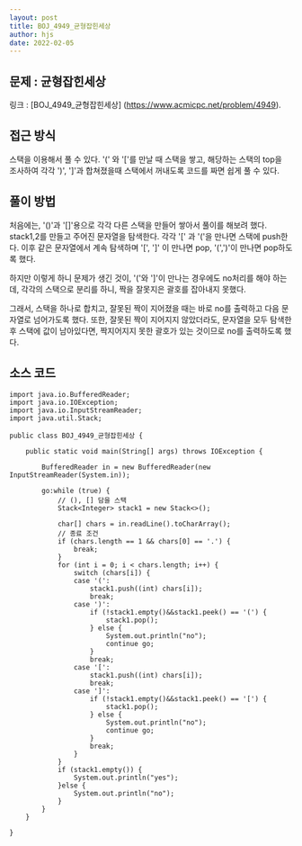```yaml
---
layout: post
title: BOJ_4949_균형잡힌세상
author: hjs
date: 2022-02-05
---
```


## 문제 : 균형잡힌세상  
링크 : [BOJ_4949_균형잡힌세상] (https://www.acmicpc.net/problem/4949).


## 접근 방식
스택을 이용해서 풀 수 있다. '(' 와 '['를 만날 때 스택을 쌓고, 해당하는 스택의 top을  
조사하여 각각 ')', ']'과 합쳐졌을때 스택에서 꺼내도록 코드를 짜면 쉽게 풀 수 있다.


## 풀이 방법
처음에는, '()'과 '[]'용으로 각각 다른 스택을 만들어 쌓아서 풀이를 해보려 했다.  
stack1,2를 만들고 주어진 문자열을 탐색한다. 각각 '[' 과 '('을 만나면 스택에 push한다. 이후 같은 문자열에서 계속 탐색하며 '[', ']' 이 만나면 pop, '(',')'이 만나면 pop하도록 했다.  

하지만 이렇게 하니 문제가 생긴 것이, '('와 ']'이 만나는 경우에도 no처리를 해야 하는데, 각각의 스택으로 분리를 하니, 짝을 잘못지은 괄호를 잡아내지 못했다.

그래서, 스택을 하나로 합치고, 잘못된 짝이 지어졌을 때는 바로 no를 출력하고 다음 문자열로 넘어가도록 했다. 또한, 잘못된 짝이 지어지지 않았더라도, 문자열을 모두 탐색한 후 스택에 값이 남아있다면, 짝지어지지 못한 괄호가 있는 것이므로 no를 출력하도록 했다.


## 소스 코드
~~~
import java.io.BufferedReader;
import java.io.IOException;
import java.io.InputStreamReader;
import java.util.Stack;

public class BOJ_4949_균형잡힌세상 {

	public static void main(String[] args) throws IOException {

		BufferedReader in = new BufferedReader(new InputStreamReader(System.in));

		go:while (true) {
			// (), [] 담을 스택
			Stack<Integer> stack1 = new Stack<>();

			char[] chars = in.readLine().toCharArray();
			// 종료 조건
			if (chars.length == 1 && chars[0] == '.') {
				break;
			}
			for (int i = 0; i < chars.length; i++) {
				switch (chars[i]) {
				case '(':
					stack1.push((int) chars[i]);
					break;
				case ')':
					if (!stack1.empty()&&stack1.peek() == '(') {
						stack1.pop();
					} else {
						System.out.println("no");
						continue go;
					}
					break;
				case '[':
					stack1.push((int) chars[i]);
					break;
				case ']':
					if (!stack1.empty()&&stack1.peek() == '[') {
						stack1.pop();
					} else {
						System.out.println("no");
						continue go;
					}
					break;
				}
			}
			if (stack1.empty()) {
				System.out.println("yes");
			}else {
				System.out.println("no");
			}
		}
	}

}
~~~
